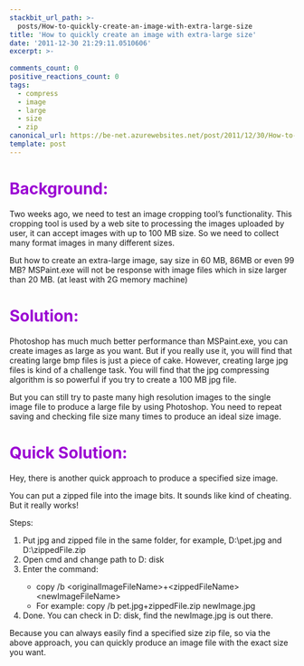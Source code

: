 ```yaml
---
stackbit_url_path: >-
  posts/How-to-quickly-create-an-image-with-extra-large-size
title: 'How to quickly create an image with extra-large size'
date: '2011-12-30 21:29:11.0510606'
excerpt: >-
  
comments_count: 0
positive_reactions_count: 0
tags: 
  - compress
  - image
  - large
  - size
  - zip
canonical_url: https://be-net.azurewebsites.net/post/2011/12/30/How-to-quickly-create-an-image-with-extra-large-size
template: post
---
```

<h1><font color="#9b00d3"><font style="font-weight: bold">Background:</font></font></h1>  <p>Two weeks ago, we need to test an image cropping tool’s functionality. This cropping tool is used by a web site to processing the images uploaded by user, it can accept images with up to 100 MB size. So we need to collect many format images in many different sizes.</p>  <p>But how to create an extra-large image, say size in 60 MB, 86MB or even 99 MB? MSPaint.exe will not be response with image files which in size larger than 20 MB. (at least with 2G memory machine)</p>  <h1><font color="#9b00d3"><font style="font-weight: bold">Solution:</font></font></h1>  <p>Photoshop has much much better performance than MSPaint.exe, you can create images as large as you want. But if you really use it, you will find that creating large bmp files is just a piece of cake. However, creating large jpg files is kind of a challenge task. You will find that the jpg compressing algorithm is so powerful if you try to create a 100 MB jpg file.</p>  <p>But you can still try to paste many high resolution images to the single image file to produce a large file by using Photoshop. You need to repeat saving and checking file size many times to produce an ideal size image.</p>  <h1><font color="#9b00d3"><font style="font-weight: bold">Quick Solution:</font></font></h1>  <p>Hey, there is another quick approach to produce a specified size image. </p>  <p>You can put a zipped file into the image bits. It sounds like kind of cheating. But it really works!</p>  <p>Steps:</p>  <ol>   <li>Put jpg and zipped file in the same folder, for example, D:\pet.jpg and D:\zippedFile.zip</li>    <li>Open cmd and change path to D: disk</li>    <li>Enter the command:</li>    <ul>     <li>copy /b &lt;originalImageFileName&gt;+&lt;zippedFileName&gt; &lt;newImageFileName&gt;</li>      <li>For example: copy /b pet.jpg+zippedFile.zip newImage.jpg</li>   </ul>    <li>Done. You can check in D: disk, find the newImage.jpg is out there.</li> </ol>  <p>Because you can always easily find a specified size zip file, so via the above approach, you can quickly produce an image file with the exact size you want.</p>
